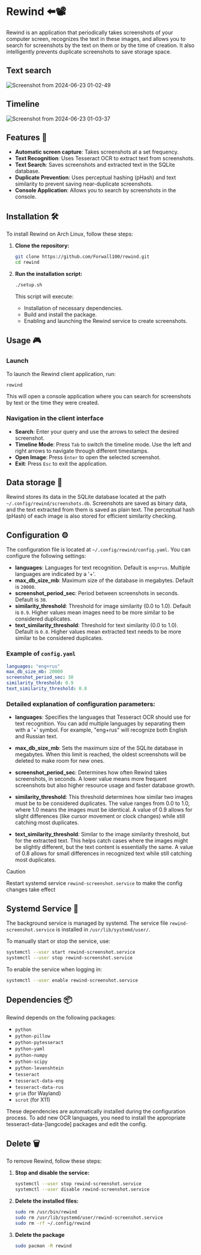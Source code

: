 # Rewind ⬅️📽️

Rewind is an application that periodically takes screenshots of your computer screen, recognizes the text in these images, and allows you to search for screenshots by the text on them or by the time of creation. It also intelligently prevents duplicate screenshots to save storage space.

## Text search
![Screenshot from 2024-06-23 01-02-49](https://github.com/Forwall100/rewind/assets/78537089/79e7438b-d743-4374-a759-cce130210e9c)

## Timeline
![Screenshot from 2024-06-23 01-03-37](https://github.com/Forwall100/rewind/assets/78537089/27d37ca5-5b9c-48e4-b40c-1651711dc9de)

## Features 🚀

- **Automatic screen capture**: Takes screenshots at a set frequency.
- **Text Recognition**: Uses Tesseract OCR to extract text from screenshots.
- **Text Search**: Saves screenshots and extracted text in the SQLite database.
- **Duplicate Prevention**: Uses perceptual hashing (pHash) and text similarity to prevent saving near-duplicate screenshots.
- **Console Application**: Allows you to search by screenshots in the console.

## Installation 🛠️

To install Rewind on Arch Linux, follow these steps:

1. **Clone the repository:**

    ```bash
    git clone https://github.com/Forwall100/rewind.git
    cd rewind
    ```

2. **Run the installation script:**

    ```bash
    ./setup.sh
    ```

    This script will execute:
    - Installation of necessary dependencies.
    - Build and install the package.
    - Enabling and launching the Rewind service to create screenshots.

## Usage 🎮

### Launch

To launch the Rewind client application, run:

```bash
rewind
```

This will open a console application where you can search for screenshots by text or the time they were created.

### Navigation in the client interface

- **Search**: Enter your query and use the arrows to select the desired screenshot.
- **Timeline Mode**: Press `Tab` to switch the timeline mode. Use the left and right arrows to navigate through different timestamps.
- **Open Image**: Press `Enter` to open the selected screenshot.
- **Exit**: Press `Esc` to exit the application.

## Data storage 💾

Rewind stores its data in the SQLite database located at the path `~/.config/rewind/screenshots.db`. Screenshots are saved as binary data, and the text extracted from them is saved as plain text. The perceptual hash (pHash) of each image is also stored for efficient similarity checking.

## Configuration ⚙️

The configuration file is located at `~/.config/rewind/config.yaml`. You can configure the following settings:

- **languages**: Languages for text recognition. Default is `eng+rus`. Multiple languages are indicated by a '+'.
- **max_db_size_mb**: Maximum size of the database in megabytes. Default is `20000`.
- **screenshot_period_sec**: Period between screenshots in seconds. Default is `30`.
- **similarity_threshold**: Threshold for image similarity (0.0 to 1.0). Default is `0.9`. Higher values mean images need to be more similar to be considered duplicates.
- **text_similarity_threshold**: Threshold for text similarity (0.0 to 1.0). Default is `0.8`. Higher values mean extracted text needs to be more similar to be considered duplicates.

### Example of `config.yaml`

```yaml
languages: "eng+rus"
max_db_size_mb: 20000
screenshot_period_sec: 30
similarity_threshold: 0.9
text_similarity_threshold: 0.8
```

### Detailed explanation of configuration parameters:

- **languages**: Specifies the languages that Tesseract OCR should use for text recognition. You can add multiple languages by separating them with a '+' symbol. For example, "eng+rus" will recognize both English and Russian text.

- **max_db_size_mb**: Sets the maximum size of the SQLite database in megabytes. When this limit is reached, the oldest screenshots will be deleted to make room for new ones.

- **screenshot_period_sec**: Determines how often Rewind takes screenshots, in seconds. A lower value means more frequent screenshots but also higher resource usage and faster database growth.

- **similarity_threshold**: This threshold determines how similar two images must be to be considered duplicates. The value ranges from 0.0 to 1.0, where 1.0 means the images must be identical. A value of 0.9 allows for slight differences (like cursor movement or clock changes) while still catching most duplicates.

- **text_similarity_threshold**: Similar to the image similarity threshold, but for the extracted text. This helps catch cases where the images might be slightly different, but the text content is essentially the same. A value of 0.8 allows for small differences in recognized text while still catching most duplicates.

> [!CAUTION]
> Restart systemd service `rewind-screenshot.service` to make the config changes take effect

## Systemd Service 🔄

The background service is managed by systemd. The service file `rewind-screenshot.service` is installed in `/usr/lib/systemd/user/`.

To manually start or stop the service, use:

```bash
systemctl --user start rewind-screenshot.service
systemctl --user stop rewind-screenshot.service
```

To enable the service when logging in:

```bash
systemctl --user enable rewind-screenshot.service
```

## Dependencies 📦

Rewind depends on the following packages:

- `python`
- `python-pillow`
- `python-pytesseract`
- `python-yaml`
- `python-numpy`
- `python-scipy`
- `python-levenshtein`
- `tesseract`
- `tesseract-data-eng`
- `tesseract-data-rus`
- `grim` (for Wayland)
- `scrot` (for X11)

These dependencies are automatically installed during the configuration process. To add new OCR languages, you need to install the appropriate tesseract-data-[langcode] packages and edit the config.

## Delete 🗑️

To remove Rewind, follow these steps:

1. **Stop and disable the service:**

    ```bash
    systemctl --user stop rewind-screenshot.service
    systemctl --user disable rewind-screenshot.service
    ```

2. **Delete the installed files:**

    ```bash
    sudo rm /usr/bin/rewind
    sudo rm /usr/lib/systemd/user/rewind-screenshot.service
    sudo rm -rf ~/.config/rewind
    ```

3. **Delete the package**

    ```bash
    sudo pacman -R rewind
    ```